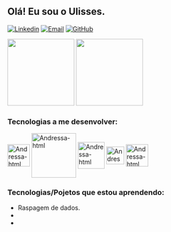 
## Olá! Eu sou o Ulisses.

[![Linkedin](https://img.shields.io/badge/LinkedIn-0077B5?style=for-the-badge&logo=linkedin&logoColor=white)](https://www.linkedin.com/in/ulisses-curvello/)
[![Email](https://img.shields.io/badge/Gmail-D14836?style=for-the-badge&logo=gmail&logoColor=white)]()
[![GitHub](https://img.shields.io/badge/GitHub-100000?style=for-the-badge&logo=github&logoColor=white)](https://github.com/UlissesCurvelloFerreira)

<div>
  
   <img height="150em" src="https://github-readme-stats.vercel.app/api?username=UlissesCurvelloFerreira&show_icons=true&theme=github_dark"/>
   <img height="150em" src="https://github-readme-stats.vercel.app/api/top-langs/?username=UlissesCurvelloFerreira&layout=compact&theme=github_dark"/>
  
</div>


### Tecnologias a me desenvolver:

<div>
  
   <img align="center" alt="Andressa-html" height="50" width="50" src="https://cdn.jsdelivr.net/gh/devicons/devicon/icons/python/python-original.svg"/>
   <img align="center" alt="Andressa-html" height="100" width="100" src="https://cdn.jsdelivr.net/gh/devicons/devicon/icons/pycharm/pycharm-original-wordmark.svg"/>
   <img align="center" alt="Andressa-html" height="60" width="60" src="https://cdn.jsdelivr.net/gh/devicons/devicon/icons/flask/flask-original-wordmark.svg"/>
   <img align="center" alt="Andressa-html" height="40" width="40" src="https://cdn.jsdelivr.net/gh/devicons/devicon/icons/vscode/vscode-original.svg"/>
   <img align="center" alt="Andressa-html" height="50" width="50" src="https://cdn.jsdelivr.net/gh/devicons/devicon/icons/html5/html5-original-wordmark.svg"/>
  
</div>

### Tecnologias/Pojetos que estou aprendendo:
- Raspagem de dados.
-
-

